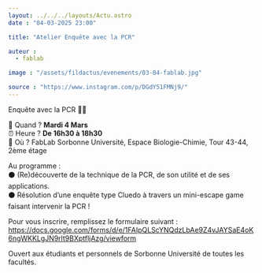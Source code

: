 ```yaml
---
layout: ../../../layouts/Actu.astro
date : "04-03-2025 23:00"

title: "Atelier Enquête avec la PCR"

auteur :
  - fablab

image : "/assets/fildactus/evenements/03-04-fablab.jpg"

source : "https://www.instagram.com/p/DGdY51FMNj9/"
---
```


Enquête avec la PCR 🕵️‍♀️

📅 Quand ? __Mardi 4 Mars__  
⏰ Heure ? __De 16h30 à 18h30__  
📍 Où ? FabLab Sorbonne Université, Espace Biologie-Chimie, Tour 43-44, 2ème étage

Au programme :  
⚫ (Re)découverte de la technique de la PCR, de son utilité et de ses applications.  
⚫ Résolution d’une enquête type Cluedo à travers un mini-escape game faisant intervenir la PCR !

Pour vous inscrire, remplissez le formulaire suivant : https://docs.google.com/forms/d/e/1FAIpQLScYNQdzLbAe9Z4vJAYSaE4oK6ngWKKLgJN9rlt9BXptfljAzg/viewform

Ouvert aux étudiants et personnels de Sorbonne Université de toutes les facultés.